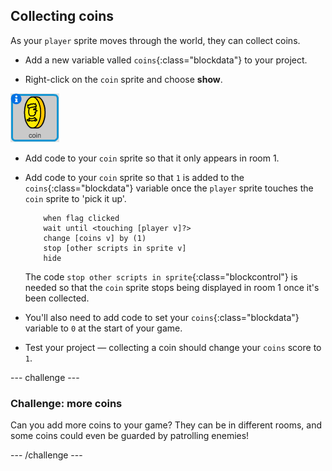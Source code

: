 ## Collecting coins

As your `player` sprite moves through the world, they can collect coins.

+ Add a new variable valled `coins`{:class="blockdata"} to your project.

+ Right-click on the `coin` sprite and choose **show**.

![screenshot](images/world-coins.png)

+ Add code to your `coin` sprite so that it only appears in room 1.

+ Add code to your `coin` sprite so that `1` is added to the `coins`{:class="blockdata"} variable once the `player` sprite touches the `coin` sprite to 'pick it up'.
    
    ```blocks
        when flag clicked
        wait until <touching [player v]?>
        change [coins v] by (1)
        stop [other scripts in sprite v]
        hide
    ```
    
    The code `stop other scripts in sprite`{:class="blockcontrol"} is needed so that the `coin` sprite stops being displayed in room 1 once it's been collected.

+ You'll also need to add code to set your `coins`{:class="blockdata"} variable to `0` at the start of your game.

+ Test your project — collecting a coin should change your `coins` score to `1`.

\--- challenge \---

### Challenge: more coins

Can you add more coins to your game? They can be in different rooms, and some coins could even be guarded by patrolling enemies!

\--- /challenge \---